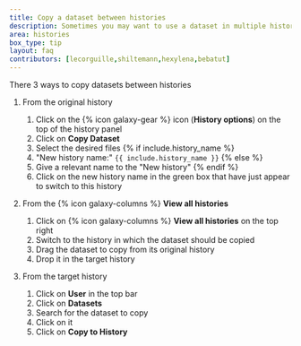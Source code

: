 ```yaml
---
title: Copy a dataset between histories
description: Sometimes you may want to use a dataset in multiple histories. You do not need to re-upload the data, but you can copy datasets from one history to another.
area: histories
box_type: tip
layout: faq
contributors: [lecorguille,shiltemann,hexylena,bebatut]
---
```


There 3 ways to copy datasets between histories
1. From the original history

    1. Click on the {% icon galaxy-gear %} icon (**History options**) on the top of the history panel
    2. Click on **Copy Dataset**
    3. Select the desired files
    {% if include.history_name %}
    4. "New history name:" `{{ include.history_name }}`
    {% else %}
    4. Give a relevant name to the "New history"
    {% endif %}
    5. Click on the new history name in the green box that have just appear to switch to this history

2. From the {% icon galaxy-columns %} **View all histories**

    1. Click on {% icon galaxy-columns %} **View all histories** on the top right
    2. Switch to the history in which the dataset should be copied
    3. Drag the dataset to copy from its original history
    4. Drop it in the target history

3. From the target history

    1. Click on **User** in the top bar
    2. Click on **Datasets**
    3. Search for the dataset to copy
    4. Click on it
    5. Click on **Copy to History**